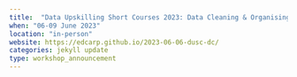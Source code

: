 ```yaml
---
title:  "Data Upskilling Short Courses 2023: Data Cleaning & Organising with Python"
when: "06-09 June 2023"
location: "in-person"
website: https://edcarp.github.io/2023-06-06-dusc-dc/
categories: jekyll update
type: workshop_announcement
---
```

